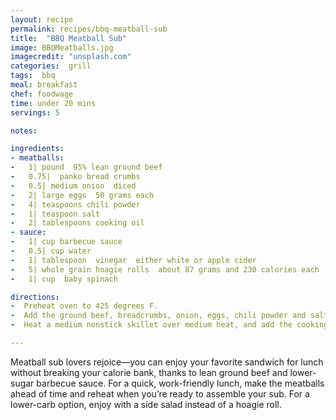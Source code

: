 ```yaml
---
layout: recipe
permalink: recipes/bbq-meatball-sub
title:  "BBQ Meatball Sub"
image: BBQMeatballs.jpg
imagecredit: "unsplash.com"
categories:  grill
tags:  bbq
meal: breakfast
chef: foodwage
time: under 20 mins
servings: 5

notes:

ingredients:
- meatballs:
-   1| pound  95% lean ground beef
-   0.75|  panko bread crumbs
-   0.5| medium onion  diced
-   2| large eggs  50 grams each
-   4| teaspoons chili powder
-   1| teaspoon salt
-   2| tablespoons cooking oil
- sauce:
-   1| cup barbecue sauce
-   0.5| cup water
-   1| tablespoon  vinegar  either white or apple cider
-   5| whole grain hoagie rolls  about 87 grams and 230 calories each
-   1| cup  baby spinach

directions:
-  Preheat oven to 425 degrees F.  
-  Add the ground beef, breadcrumbs, onion, eggs, chili powder and salt into a bowl, and mix until well combined. Portion the meatballs into 1-inch balls (about 40 grams each) in diameter.  
-  Heat a medium nonstick skillet over medium heat, and add the cooking oil. Add the meatballs and sear them until they develop a brown crust. Then add in water, vinegar and barbecue sauce, and stir. When the mixture starts to bubble, turn the heat down to low and simmer the meatballs for 10 minutes.

---
```


Meatball sub lovers rejoice—you can enjoy your favorite sandwich for lunch without breaking your calorie bank, thanks to lean ground beef and lower-sugar barbecue sauce. For a quick, work-friendly lunch, make the meatballs ahead of time and reheat when you’re ready to assemble your sub. For a lower-carb option, enjoy with a side salad instead of a hoagie roll.
